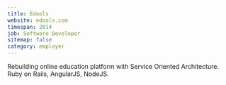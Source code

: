 ```yaml
---
title: Edools
website: edools.com
timespan: 2014
job: Software Developer
sitemap: false
category: employer
---
```


Rebuilding online education platform with Service Oriented Architecture. Ruby on Rails, AngularJS, NodeJS.
